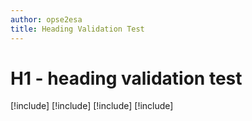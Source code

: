 ```yaml
---
author: opse2esa
title: Heading Validation Test
---
```


# H1 - heading validation test
[!include[](includes/prTestFolder/HeadingEmpty.md)]
[!include[](includes/prTestFolder/HeadingNoContent.md)]
[!include[](includes/prTestFolder/HeadingSkipped.md)]
[!include[](includes/prTestFolder/headingWithUnderLine.md)]
